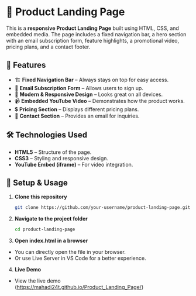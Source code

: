# 🚀 Product Landing Page

This is a **responsive Product Landing Page** built using HTML, CSS, and embedded media. The page includes a fixed navigation bar, a hero section with an email subscription form, feature highlights, a promotional video, pricing plans, and a contact footer.

## 📌 Features

- 🏗 **Fixed Navigation Bar** – Always stays on top for easy access.
- 📧 **Email Subscription Form** – Allows users to sign up.
- 🎨 **Modern & Responsive Design** – Looks great on all devices.
- 📹 **Embedded YouTube Video** – Demonstrates how the product works.
- 💲 **Pricing Section** – Displays different pricing plans.
- 📩 **Contact Section** – Provides an email for inquiries.

## 🛠 Technologies Used

- **HTML5** – Structure of the page.
- **CSS3** – Styling and responsive design.
- **YouTube Embed (iframe)** – For video integration.

## 🔧 Setup & Usage

1. **Clone this repository**  
   ```sh
   git clone https://github.com/your-username/product-landing-page.git

2. **Navigate to the project folder**  
   ```sh
   cd product-landing-page

3. **Open index.html in a browser**  

- You can directly open the file in your browser.
- Or use Live Server in VS Code for a better experience.

4. **Live Demo**  
- View the live demo (https://mahadi24t.github.io/Product_Landing_Page/)
